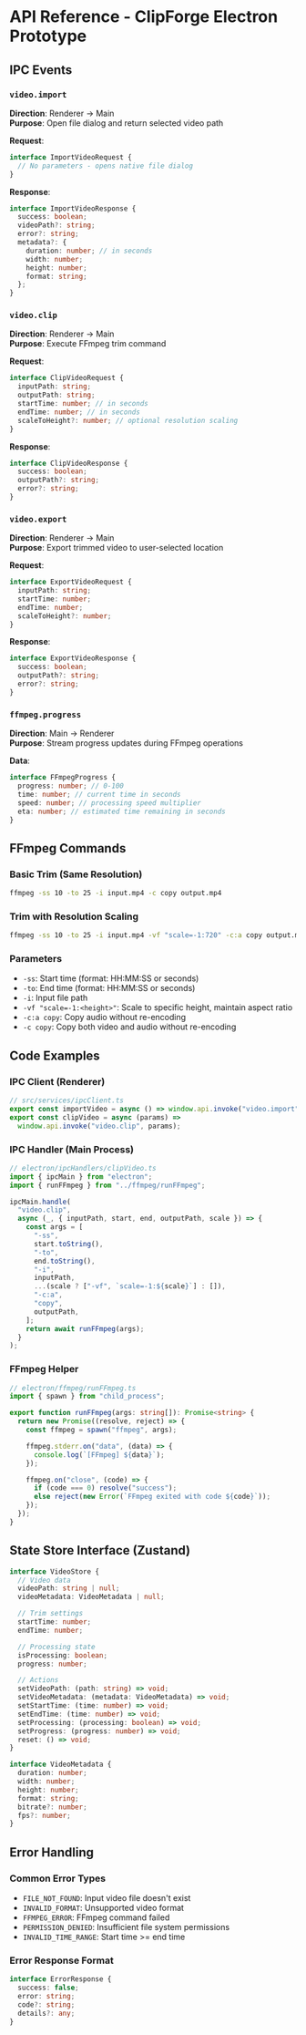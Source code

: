 # API Reference - ClipForge Electron Prototype

## IPC Events

### `video.import`

**Direction**: Renderer → Main  
**Purpose**: Open file dialog and return selected video path

**Request**:

```typescript
interface ImportVideoRequest {
  // No parameters - opens native file dialog
}
```

**Response**:

```typescript
interface ImportVideoResponse {
  success: boolean;
  videoPath?: string;
  error?: string;
  metadata?: {
    duration: number; // in seconds
    width: number;
    height: number;
    format: string;
  };
}
```

### `video.clip`

**Direction**: Renderer → Main  
**Purpose**: Execute FFmpeg trim command

**Request**:

```typescript
interface ClipVideoRequest {
  inputPath: string;
  outputPath: string;
  startTime: number; // in seconds
  endTime: number; // in seconds
  scaleToHeight?: number; // optional resolution scaling
}
```

**Response**:

```typescript
interface ClipVideoResponse {
  success: boolean;
  outputPath?: string;
  error?: string;
}
```

### `video.export`

**Direction**: Renderer → Main  
**Purpose**: Export trimmed video to user-selected location

**Request**:

```typescript
interface ExportVideoRequest {
  inputPath: string;
  startTime: number;
  endTime: number;
  scaleToHeight?: number;
}
```

**Response**:

```typescript
interface ExportVideoResponse {
  success: boolean;
  outputPath?: string;
  error?: string;
}
```

### `ffmpeg.progress`

**Direction**: Main → Renderer  
**Purpose**: Stream progress updates during FFmpeg operations

**Data**:

```typescript
interface FFmpegProgress {
  progress: number; // 0-100
  time: number; // current time in seconds
  speed: number; // processing speed multiplier
  eta: number; // estimated time remaining in seconds
}
```

## FFmpeg Commands

### Basic Trim (Same Resolution)

```bash
ffmpeg -ss 10 -to 25 -i input.mp4 -c copy output.mp4
```

### Trim with Resolution Scaling

```bash
ffmpeg -ss 10 -to 25 -i input.mp4 -vf "scale=-1:720" -c:a copy output.mp4
```

### Parameters

- `-ss`: Start time (format: HH:MM:SS or seconds)
- `-to`: End time (format: HH:MM:SS or seconds)
- `-i`: Input file path
- `-vf "scale=-1:<height>"`: Scale to specific height, maintain aspect ratio
- `-c:a copy`: Copy audio without re-encoding
- `-c copy`: Copy both video and audio without re-encoding

## Code Examples

### IPC Client (Renderer)

```typescript
// src/services/ipcClient.ts
export const importVideo = async () => window.api.invoke("video.import");
export const clipVideo = async (params) =>
  window.api.invoke("video.clip", params);
```

### IPC Handler (Main Process)

```typescript
// electron/ipcHandlers/clipVideo.ts
import { ipcMain } from "electron";
import { runFFmpeg } from "../ffmpeg/runFFmpeg";

ipcMain.handle(
  "video.clip",
  async (_, { inputPath, start, end, outputPath, scale }) => {
    const args = [
      "-ss",
      start.toString(),
      "-to",
      end.toString(),
      "-i",
      inputPath,
      ...(scale ? ["-vf", `scale=-1:${scale}`] : []),
      "-c:a",
      "copy",
      outputPath,
    ];
    return await runFFmpeg(args);
  }
);
```

### FFmpeg Helper

```typescript
// electron/ffmpeg/runFFmpeg.ts
import { spawn } from "child_process";

export function runFFmpeg(args: string[]): Promise<string> {
  return new Promise((resolve, reject) => {
    const ffmpeg = spawn("ffmpeg", args);

    ffmpeg.stderr.on("data", (data) => {
      console.log(`[FFmpeg] ${data}`);
    });

    ffmpeg.on("close", (code) => {
      if (code === 0) resolve("success");
      else reject(new Error(`FFmpeg exited with code ${code}`));
    });
  });
}
```

## State Store Interface (Zustand)

```typescript
interface VideoStore {
  // Video data
  videoPath: string | null;
  videoMetadata: VideoMetadata | null;

  // Trim settings
  startTime: number;
  endTime: number;

  // Processing state
  isProcessing: boolean;
  progress: number;

  // Actions
  setVideoPath: (path: string) => void;
  setVideoMetadata: (metadata: VideoMetadata) => void;
  setStartTime: (time: number) => void;
  setEndTime: (time: number) => void;
  setProcessing: (processing: boolean) => void;
  setProgress: (progress: number) => void;
  reset: () => void;
}

interface VideoMetadata {
  duration: number;
  width: number;
  height: number;
  format: string;
  bitrate?: number;
  fps?: number;
}
```

## Error Handling

### Common Error Types

- `FILE_NOT_FOUND`: Input video file doesn't exist
- `INVALID_FORMAT`: Unsupported video format
- `FFMPEG_ERROR`: FFmpeg command failed
- `PERMISSION_DENIED`: Insufficient file system permissions
- `INVALID_TIME_RANGE`: Start time >= end time

### Error Response Format

```typescript
interface ErrorResponse {
  success: false;
  error: string;
  code?: string;
  details?: any;
}
```
